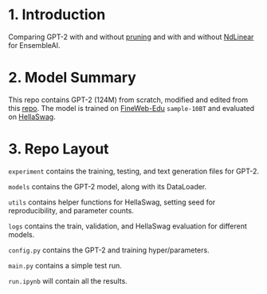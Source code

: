 # 1. Introduction
Comparing GPT-2 with and without [pruning](https://arxiv.org/abs/2306.11695) and with and without [NdLinear](https://arxiv.org/abs/2503.17353) for EnsembleAI.

# 2. Model Summary
This repo contains GPT-2 (124M) from scratch, modified and edited from this [repo](https://github.com/karpathy/build-nanogpt/tree/master). The model is trained on [FineWeb-Edu](https://github.com/karpathy/build-nanogpt/tree/master) `sample-10BT` and evaluated on [HellaSwag](https://paperswithcode.com/dataset/hellaswag).

# 3. Repo Layout
`experiment` contains the training, testing, and text generation files for GPT-2.


`models` contains the GPT-2 model, along with its DataLoader.


`utils` contains helper functions for HellaSwag, setting seed for reproducibility, and parameter counts.


`logs` contains the train, validation, and HellaSwag evaluation for different models.


`config.py` contains the GPT-2 and training hyper/parameters.


`main.py` contains a simple test run.


`run.ipynb` will contain all the results.

